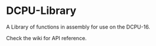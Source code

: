 DCPU-Library
===

A Library of functions in assembly for use on the DCPU-16.

Check the wiki for API reference.
